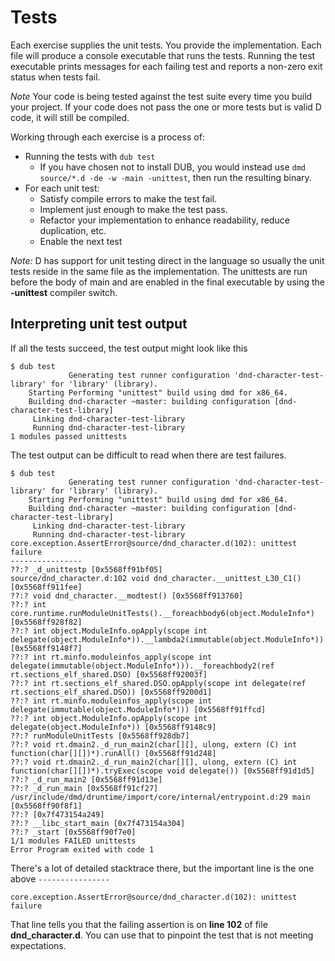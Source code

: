 # Tests

Each exercise supplies the unit tests.
You provide the implementation.
Each file will produce a console executable that runs the tests.
Running the test executable prints messages for each failing test and reports a non-zero exit status when tests fail.

*Note* Your code is being tested against the test suite every time you build your project.
If your code does not pass the one or more tests but is valid D code, it will still be compiled.

Working through each exercise is a process of:

* Running the tests with `dub test`
  * If you have chosen not to install DUB, you would instead use `dmd source/*.d -de -w -main -unittest`, then run the resulting binary.
* For each unit test:
  * Satisfy compile errors to make the test fail.
  * Implement just enough to make the test pass.
  * Refactor your implementation to enhance readability, reduce duplication, etc.
  * Enable the next test

*Note:* D has support for unit testing direct in the language so usually the unit tests reside in the same file as the implementation.
The unittests are run before the body of main and are enabled in the final executable by using the **-unittest** compiler switch.

## Interpreting unit test output

If all the tests succeed, the test output might look like this

```none
$ dub test
             Generating test runner configuration 'dnd-character-test-library' for 'library' (library).
    Starting Performing "unittest" build using dmd for x86_64.
    Building dnd-character ~master: building configuration [dnd-character-test-library]
     Linking dnd-character-test-library
     Running dnd-character-test-library
1 modules passed unittests
```

The test output can be difficult to read when there are test failures.

```none
$ dub test
             Generating test runner configuration 'dnd-character-test-library' for 'library' (library).
    Starting Performing "unittest" build using dmd for x86_64.
    Building dnd-character ~master: building configuration [dnd-character-test-library]
     Linking dnd-character-test-library
     Running dnd-character-test-library
core.exception.AssertError@source/dnd_character.d(102): unittest failure
----------------
??:? _d_unittestp [0x5568ff91bf05]
source/dnd_character.d:102 void dnd_character.__unittest_L30_C1() [0x5568ff911fee]
??:? void dnd_character.__modtest() [0x5568ff913760]
??:? int core.runtime.runModuleUnitTests().__foreachbody6(object.ModuleInfo*) [0x5568ff928f82]
??:? int object.ModuleInfo.opApply(scope int delegate(object.ModuleInfo*)).__lambda2(immutable(object.ModuleInfo*)) [0x5568ff9148f7]
??:? int rt.minfo.moduleinfos_apply(scope int delegate(immutable(object.ModuleInfo*))).__foreachbody2(ref rt.sections_elf_shared.DSO) [0x5568ff92003f]
??:? int rt.sections_elf_shared.DSO.opApply(scope int delegate(ref rt.sections_elf_shared.DSO)) [0x5568ff9200d1]
??:? int rt.minfo.moduleinfos_apply(scope int delegate(immutable(object.ModuleInfo*))) [0x5568ff91ffcd]
??:? int object.ModuleInfo.opApply(scope int delegate(object.ModuleInfo*)) [0x5568ff9148c9]
??:? runModuleUnitTests [0x5568ff928db7]
??:? void rt.dmain2._d_run_main2(char[][], ulong, extern (C) int function(char[][])*).runAll() [0x5568ff91d248]
??:? void rt.dmain2._d_run_main2(char[][], ulong, extern (C) int function(char[][])*).tryExec(scope void delegate()) [0x5568ff91d1d5]
??:? _d_run_main2 [0x5568ff91d13e]
??:? _d_run_main [0x5568ff91cf27]
/usr/include/dmd/druntime/import/core/internal/entrypoint.d:29 main [0x5568ff90f8f1]
??:? [0x7f473154a249]
??:? __libc_start_main [0x7f473154a304]
??:? _start [0x5568ff90f7e0]
1/1 modules FAILED unittests
Error Program exited with code 1
```

There's a lot of detailed stacktrace there, but the important line is the one above `----------------`

```none
core.exception.AssertError@source/dnd_character.d(102): unittest failure
```

That line tells you that the failing assertion is on **line 102** of file **dnd_character.d**.
You can use that to pinpoint the test that is not meeting expectations.

<!-- @TODO add IDE related instructions. -->
